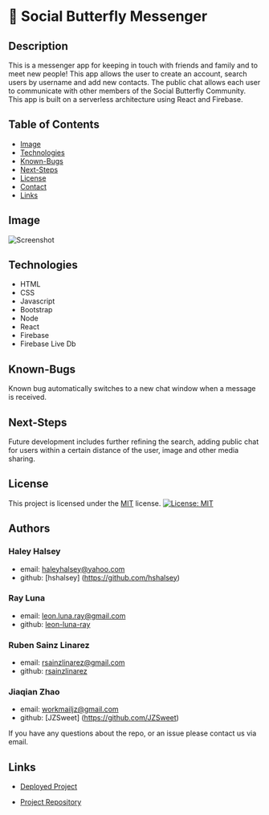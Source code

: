 
# 🦋 Social Butterfly Messenger

  ## Description

  This is a messenger app for keeping in touch with friends and family and to meet new people! This app allows the user to create an account, search users by username and add new contacts. The public chat allows each user to communicate with other members of the Social Butterfly Community. This app is built on a serverless architecture using React and Firebase.

  ## Table of Contents

  * [Image](#image)
  * [Technologies](#technologies)
  * [Known-Bugs](#known-bugs)
  * [Next-Steps](#next-steps)
  * [License](#license)
  * [Contact](#contact)
  * [Links](#links)

  ## Image

  ![Screenshot](n/a)

  ## Technologies
  
  * HTML
  * CSS
  * Javascript
  * Bootstrap
  * Node
  * React
  * Firebase
  * Firebase Live Db

  ## Known-Bugs

  Known bug automatically switches to a new chat window when a message is received.

  ## Next-Steps

  Future development includes further refining the search, adding public chat for users within a certain distance of the user, image and other media sharing.

  ## License

  This project is licensed under the [MIT](https://opensource.org/licenses/MIT) license.
  [![License: MIT](https://img.shields.io/badge/License-MIT-yellow.svg)](https://opensource.org/licenses/MIT)

  ## Authors
  
  ### Haley Halsey
  - email: haleyhalsey@yahoo.com
  - github: [hshalsey] (https://github.com/hshalsey)

  ### Ray Luna
  - email: leon.luna.ray@gmail.com
  - github: [leon-luna-ray](https://github.com/leon-luna-ray)
  
  ### Ruben Sainz Linarez
  - email: rsainzlinarez@gmail.com
  - github: [rsainzlinarez](https://github.com/rsainzlinarez)
  
  ### Jiaqian Zhao 
  - email: workmailjz@gmail.com
  - github: [JZSweet] (https://github.com/JZSweet)
  
  If you have any questions about the repo, or an issue please contact us via email.

  ## Links

  - [Deployed Project](n/a) 

  - [Project Repository](https://github.com/messenger-app-team/messenger-app)

  